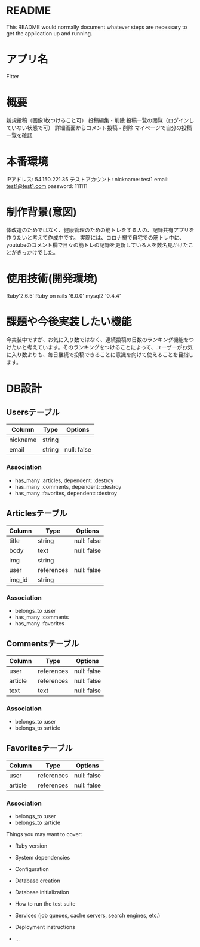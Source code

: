 # README

This README would normally document whatever steps are necessary to get the
application up and running.

# アプリ名  
  Fitter

# 概要
  新規投稿（画像1枚つけること可）
  投稿編集・削除
  投稿一覧の閲覧（ログインしていない状態で可）
  詳細画面からコメント投稿・削除
  マイページで自分の投稿一覧を確認

# 本番環境
 IPアドレス: 54.150.221.35
 テストアカウント: nickname: test1 
                email: test1@test1.com
                password: 111111

# 制作背景(意図)
  体改造のためではなく、健康管理のための筋トレをする人の、記録共有アプリを作りたいと考えて作成中です。
  実際には、コロナ禍で自宅での筋トレ中に、youtubeのコメント欄で日々の筋トレの記録を更新している人を数名見かけたことがきっかけでした。

# 使用技術(開発環境)
  Ruby'2.6.5'
  Ruby on rails '6.0.0'
  mysql2 '0.4.4'

# 課題や今後実装したい機能
  今実装中ですが、お気に入り数ではなく、連続投稿の日数のランキング機能をつけたいと考えています。そのランキングをつけることによって、ユーザーがお気に入り数よりも、毎日継続で投稿できることに意識を向けて使えることを目指します。


# DB設計

## Usersテーブル
|Column|Type|Options|
|------|----|-------|
|nickname|string||
|email|string|null: false|
### Association
- has_many :articles, dependent: :destroy
- has_many :comments, dependent: :destroy
- has_many :favorites, dependent: :destroy


## Articlesテーブル
|Column|Type|Options|
|------|----|-------|
|title|string|null: false|
|body|text|null: false|
|img|string||
|user|references|null: false|
|img_id|string||
### Association
- belongs_to :user
- has_many :comments
- has_many :favorites


## Commentsテーブル
|Column|Type|Options|
|------|----|-------|
|user|references|null: false|
|article|references|null: false|
|text|text|null: false|
### Association
- belongs_to :user
- belongs_to :article


## Favoritesテーブル
|Column|Type|Options|
|------|----|-------|
|user|references|null: false|
|article|references|null: false|
### Association
- belongs_to :user
- belongs_to :article


Things you may want to cover:

* Ruby version

* System dependencies

* Configuration

* Database creation

* Database initialization

* How to run the test suite

* Services (job queues, cache servers, search engines, etc.)

* Deployment instructions

* ...

